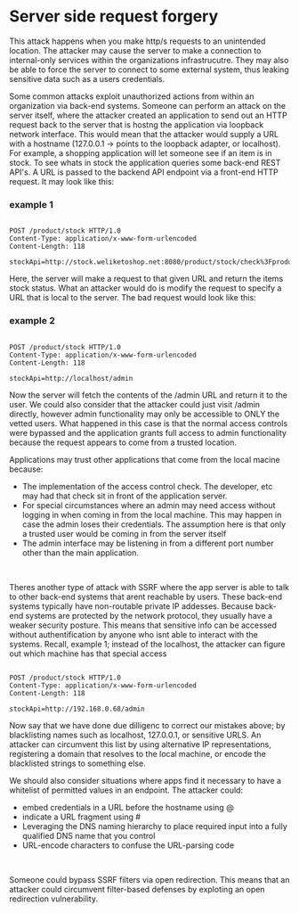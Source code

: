 # Server side request forgery

This attack happens when you make http/s requests to an unintended location. The attacker may cause the server to make a connection to internal-only services within the organizations infrastrucutre. They may also be able to force the server to connect to some external system, thus leaking sensitive data such as a users credentials. <br>

Some common attacks exploit unauthorized actions from within an organization via back-end systems. Someone can perform an attack on the server itself, where the attacker created an application to send out an HTTP request back to the server that is hostng the application via loopback network interface. This would mean that the attacker would supply a URL with a hostname (127.0.0.1 -> points to the loopback adapter, or localhost). For example, a shopping application will let someone see if an item is in stock. To see whats in stock the application queries some back-end REST API's. A URL is passed to the backend API endpoint via a front-end HTTP request. It may look like this:

### example 1
```

POST /product/stock HTTP/1.0
Content-Type: application/x-www-form-urlencoded
Content-Length: 118

stockApi=http://stock.weliketoshop.net:8080/product/stock/check%3FproductId%3D6%26storeId%3D1

```

Here, the server will make a request to that given URL and return the items stock status. What an attacker would do is modify the request to specify a URL that is local to the server. The bad request would look like this:

### example 2
```

POST /product/stock HTTP/1.0
Content-Type: application/x-www-form-urlencoded
Content-Length: 118

stockApi=http://localhost/admin

```

Now the server will fetch the contents of the /admin URL and return it to the user. We could also consider that the attacker could just visit /admin directly, however admin functionality may only be accessible to ONLY the vetted users. What happened in this case is that the normal access controls were bypassed and the application grants full access to admin functionality because the request appears to come from a trusted location.<br>

Applications may trust other applications that come from the local macine because:
<ul>
    <li>The implementation of the access control check. The developer, etc may had that check sit in front of the application server.</li>
    <li>For special circumstances where an admin may need access without logging in when coming in from the local machine. This may happen in case the admin loses their credentials. The assumption here is that only a trusted user would be coming in from the server itself</li>
    <li>The admin interface may be listening in from a different port number other than the main application.</li>
</ul>
<br>

Theres another type of attack with SSRF where the app server is able to talk to other back-end systems that arent reachable by users. These back-end systems typically have non-routable private IP addesses. Because back-end systems are protected by the network protocol, they usually have a weaker security posture. This means that sensitive info can be accessed without authentification by anyone who isnt able to interact with the systems. Recall, example 1; instead of the localhost, the attacker can figure out which machine has that special access

```

POST /product/stock HTTP/1.0
Content-Type: application/x-www-form-urlencoded
Content-Length: 118

stockApi=http://192.168.0.68/admin

```

Now say that we have done due dilligenc to correct our mistakes above; by blacklisting names such as localhost, 127.0.0.1, or sensitive URLS. An attacker can circumvent this list by using alternative IP representations, registering a domain that resolves to the local machine, or encode the blacklisted strings to something else. <br>

We should also consider situations where apps find it necessary to have a whitelist of permitted values in an endpoint. The attacker could:
<ul>
<li>embed credentials in a URL before the hostname using @</li>
<li>indicate  a URL fragment using #</li>
<li>Leveraging the DNS naming hierarchy to place required input into a fully qualified DNS name that you control</li>
<li>URL-encode characters to confuse the URL-parsing code</li>
</ul> 
<br>

Someone could bypass SSRF filters via open redirection. This means that an attacker could circumvent filter-based defenses by exploting an open redirection vulnerability.
